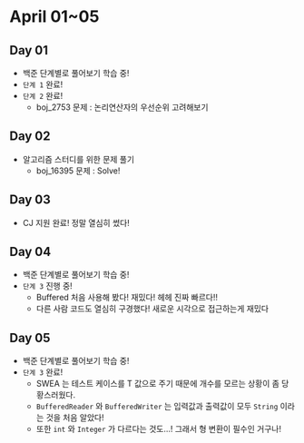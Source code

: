 # April 01~05

## Day 01

- 백준 단계별로 풀어보기 학습 중!
- `단계 1` 완료!
- `단계 2` 완료!
  - boj_2753 문제 : 논리연산자의 우선순위 고려해보기

## Day 02

- 알고리즘 스터디를 위한 문제 풀기
  - boj_16395 문제 : Solve!

## Day 03

- CJ 지원 완료! 정말 열심히 썼다!

## Day 04

- 백준 단계별로 풀어보기 학습 중!
- `단계 3` 진행 중!
  - Buffered 처음 사용해 봤다! 재밌다! 헤헤 진짜 빠르다!!
  - 다른 사람 코드도 열심히 구경했다! 새로운 시각으로 접근하는게 재밌다

## Day 05
- 백준 단계별로 풀어보기 학습 중!
- `단계 3` 완료!
  - SWEA 는 테스트 케이스를 T 값으로 주기 때문에 개수를 모르는 상황이 좀 당황스러웠다.
  - `BufferedReader` 와 `BufferedWriter` 는 입력값과 출력값이 모두 `String` 이라는 것을 처음 알았다!
  - 또한 `int` 와 `Integer` 가 다르다는 것도...! 그래서 형 변환이 필수인 거구나!